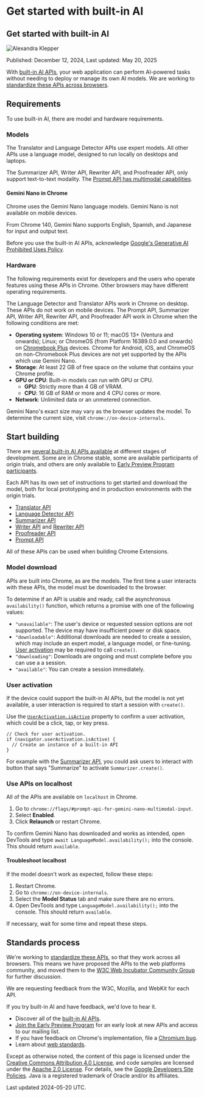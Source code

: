 # Get started with built-in AI

## Get started with built-in AI

![Alexandra Klepper](https://web.dev/images/authors/alexandraklepper.jpg)

Published: December 12, 2024, Last updated: May 20, 2025

With [built-in AI APIs](/docs/ai/built-in-apis), your web application can perform AI-powered tasks without needing to deploy or manage its own AI models. We are working to [standardize these APIs across browsers](#standards_process).

## Requirements

To use built-in AI, there are model and hardware requirements.

### Models

The Translator and Language Detector APIs use expert models. All other APIs use a language model, designed to run locally on desktops and laptops.

The Summarizer API, Writer API, Rewriter API, and Proofreader API, only support text-to-text modality. The [Prompt API has multimodal capabilities](/blog/ai-api-updates-io25#prompt_api_multimodal).

#### Gemini Nano in Chrome

Chrome uses the Gemini Nano language models. Gemini Nano is not available on mobile devices.

From Chrome 140, Gemini Nano supports English, Spanish, and Japanese for input and output text.

Before you use the built-in AI APIs, acknowledge [Google's Generative AI Prohibited Uses Policy](https://policies.google.com/terms/generative-ai/use-policy).

### Hardware

The following requirements exist for developers and the users who operate features using these APIs in Chrome. Other browsers may have different operating requirements.

The Language Detector and Translator APIs work in Chrome on desktop. These APIs do not work on mobile devices. The Prompt API, Summarizer API, Writer API, Rewriter API, and Proofreader API work in Chrome when the following conditions are met:

-   **Operating system**: Windows 10 or 11; macOS 13+ (Ventura and onwards); Linux; or ChromeOS (from Platform 16389.0.0 and onwards) on [Chromebook Plus](https://www.google.com/chromebook/chromebookplus/) devices. Chrome for Android, iOS, and ChromeOS on non-Chromebook Plus devices are not yet supported by the APIs which use Gemini Nano.
-   **Storage**: At least 22 GB of free space on the volume that contains your Chrome profile.
-   **GPU or CPU**: Built-in models can run with GPU or CPU.
    -   **GPU**: Strictly more than 4 GB of VRAM.
    -   **CPU**: 16 GB of RAM or more and 4 CPU cores or more.
-   **Network**: Unlimited data or an unmetered connection.

Gemini Nano's exact size may vary as the browser updates the model. To determine the current size, visit `chrome://on-device-internals`.

## Start building

There are [several built-in AI APIs available](/docs/ai/built-in-apis) at different stages of development. Some are in Chrome stable, some are available participants of origin trials, and others are only available to [Early Preview Program participants](/docs/ai/join-epp).

Each API has its own set of instructions to get started and download the model, both for local prototyping and in production environments with the origin trials.

-   [Translator API](/docs/ai/translator-api)
-   [Language Detector API](/docs/ai/language-detection)
-   [Summarizer API](/docs/ai/summarizer-api)
-   [Writer API](/docs/ai/writer-api) and [Rewriter API](/docs/ai/rewriter-api)
-   [Proofreader API](/docs/ai/proofreader)
-   [Prompt API](/docs/ai/prompt-api)

All of these APIs can be used when building Chrome Extensions.

### Model download

APIs are built into Chrome, as are the models. The first time a user interacts with these APIs, the model must be downloaded to the browser.

To determine if an API is usable and ready, call the asynchronous `availability()` function, which returns a promise with one of the following values:

-   `"unavailable"`: The user's device or requested session options are not supported. The device may have insufficient power or disk space.
-   `"downloadable"`: Additional downloads are needed to create a session, which may include an expert model, a language model, or fine-tuning. [User activation](#user-activation) may be required to call `create()`.
-   `"downloading"`: Downloads are ongoing and must complete before you can use a a session.
-   `"available"`: You can create a session immediately.

### User activation

If the device could support the built-in AI APIs, but the model is not yet available, a user interaction is required to start a session with `create()`.

Use the [`UserActivation.isActive`](https://developer.mozilla.org/docs/Web/API/UserActivation) property to confirm a user activation, which could be a click, tap, or key press.

```
// Check for user activation.
if (navigator.userActivation.isActive) {
  // Create an instance of a built-in API
}
```

For example with the [Summarizer API](/docs/ai/summarizer-api), you could ask users to interact with button that says "Summarize" to activate `Summarizer.create()`.

### Use APIs on localhost

All of the APIs are available on `localhost` in Chrome.

1.  Go to `chrome://flags/#prompt-api-for-gemini-nano-multimodal-input`.
2.  Select **Enabled**.
3.  Click **Relaunch** or restart Chrome.

To confirm Gemini Nano has downloaded and works as intended, open DevTools and type `await LanguageModel.availability();` into the console. This should return `available`.

#### Troubleshoot localhost

If the model doesn't work as expected, follow these steps:

1.  Restart Chrome.
2.  Go to `chrome://on-device-internals`.
3.  Select the **Model Status** tab and make sure there are no errors.
4.  Open DevTools and type `LanguageModel.availability();` into the console. This should return `available`.

If necessary, wait for some time and repeat these steps.

## Standards process

We're working to [standardize these APIs](https://www.w3.org/standards/about/), so that they work across all browsers. This means we have proposed the APIs to the web platforms community, and moved them to the [W3C Web Incubator Community Group](https://wicg.io/) for further discussion.

We are requesting feedback from the W3C, Mozilla, and WebKit for each API.

If you try built-in AI and have feedback, we'd love to hear it.

-   Discover all of the [built-in AI APIs](/docs/ai/built-in-apis).
-   [Join the Early Preview Program](/docs/ai/join-epp) for an early look at new APIs and access to our mailing list.
-   If you have feedback on Chrome's implementation, file a [Chromium bug](https://issues.chromium.org/issues/new?component=1583300&priority=P2&type=bug&template=0&noWizard=true).
-   Learn about [web standards](https://www.w3.org/standards/about/).

Except as otherwise noted, the content of this page is licensed under the [Creative Commons Attribution 4.0 License](https://creativecommons.org/licenses/by/4.0/), and code samples are licensed under the [Apache 2.0 License](https://www.apache.org/licenses/LICENSE-2.0). For details, see the [Google Developers Site Policies](https://developers.google.com/site-policies). Java is a registered trademark of Oracle and/or its affiliates.

Last updated 2024-05-20 UTC.
